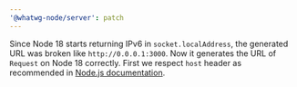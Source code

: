 ```yaml
---
'@whatwg-node/server': patch
---
```


Since Node 18 starts returning IPv6 in `socket.localAddress`, the generated URL was broken like `http://0.0.0.1:3000`.
Now it generates the URL of `Request` on Node 18 correctly. First we respect `host` header as recommended in [Node.js documentation](https://nodejs.org/api/http.html).

